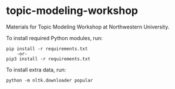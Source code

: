 # topic-modeling-workshop
Materials for Topic Modeling Workshop at Northwestern University.

To install required Python modules, run:

	pip install -r requirements.txt
		-or-
	pip3 install -r requirements.txt

To install extra data, run:

	python -m nltk.downloader popular
	
